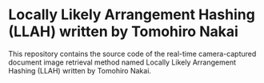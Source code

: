 # Locally Likely Arrangement Hashing (LLAH) written by Tomohiro Nakai
This repository contains the source code of the real-time camera-captured document image retrieval method named Locally Likely Arrangement Hashing (LLAH) written by Tomohiro Nakai.

